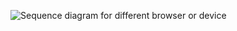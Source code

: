 
<div class="full">

![Sequence diagram for different browser or device](/img/authenticators/authenticators-email-magic-link-summary-diff-browser-device.png)

</div>
